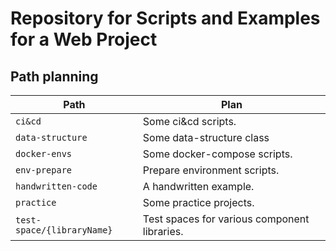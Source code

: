 # Repository for Scripts and Examples for a Web Project

## Path planning

| Path                       | Plan                                         |
| -------------------------- | -------------------------------------------- |
| `ci&cd`                    | Some ci&cd scripts.                          |
| `data-structure`           | Some data-structure class                    |
| `docker-envs`              | Some docker-compose scripts.                 |
| `env-prepare`              | Prepare environment scripts.                 |
| `handwritten-code`         | A handwritten example.                       |
| `practice`                 | Some practice projects.                      |
| `test-space/{libraryName}` | Test spaces for various component libraries. |
